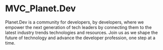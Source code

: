 # MVC_Planet.Dev
Planet.Dev is a community for developers, by developers, where we empower the next generation of tech leaders by connecting them to the latest industry trends technologies and resources. Join us as we shape the future of technology and advance the developer profession, one step at a time.
